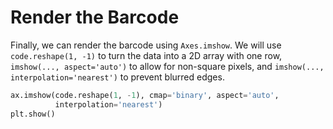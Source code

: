 # Render the Barcode

Finally, we can render the barcode using `Axes.imshow`. We will use `code.reshape(1, -1)` to turn the data into a 2D array with one row, `imshow(..., aspect='auto')` to allow for non-square pixels, and `imshow(..., interpolation='nearest')` to prevent blurred edges.

```python
ax.imshow(code.reshape(1, -1), cmap='binary', aspect='auto',
          interpolation='nearest')
plt.show()
```

#
